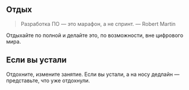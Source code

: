 ## Отдых

<!--  TODO: Цитата не соотносится с тем, что написано после нее. -->
> Разработка ПО&nbsp;&mdash; это марафон, а&nbsp;не&nbsp;спринт. &mdash;&nbsp;Robert Martin

Отдыхайте по&nbsp;полной и&nbsp;делайте это, по&nbsp;возможности, вне цифрового мира.

## Если вы&nbsp;устали

Отдохните, измените занятие.
Если вы&nbsp;устали, а&nbsp;на&nbsp;носу дедлайн&nbsp;&mdash; представьте, что уже отдохнули.

